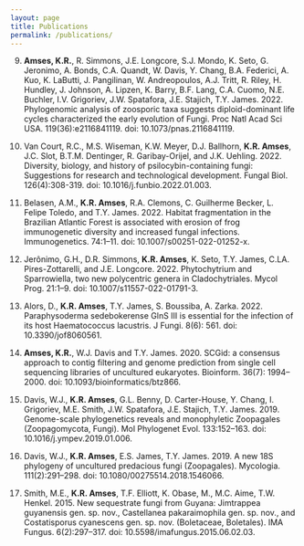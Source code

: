 ```yaml
---
layout: page
title: Publications
permalink: /publications/
---
```


9. **Amses, K.R.**, R. Simmons, J.E. Longcore, S.J. Mondo, K. Seto, G. Jeronimo, A. Bonds, C.A. Quandt, W. Davis, Y. Chang, B.A. Federici, A. Kuo, K. LaButti, J. Pangilinan, W. Andreopoulos, A.J. Tritt, R. Riley, H. Hundley, J. Johnson, A. Lipzen, K. Barry, B.F. Lang, C.A. Cuomo, N.E. Buchler, I.V. Grigoriev, J.W. Spatafora, J.E. Stajich, T.Y. James. 2022. Phylogenomic analysis of zoosporic taxa suggests diploid-dominant life cycles characterized the early evolution of Fungi. Proc Natl Acad Sci USA. 119(36):e2116841119. doi: 10.1073/pnas.2116841119.

8. Van Court, R.C., M.S. Wiseman, K.W. Meyer, D.J. Ballhorn, **K.R. Amses**, J.C. Slot, B.T.M. Dentinger, R. Garibay-Orijel, and J.K. Uehling. 2022. Diversity, biology, and history of psilocybin-containing fungi: Suggestions for research and technological development. Fungal Biol. 126(4):308-319. doi: 10.1016/j.funbio.2022.01.003.

7. Belasen, A.M., **K.R. Amses**, R.A. Clemons, C. Guilherme Becker, L. Felipe Toledo, and T.Y. James. 2022. Habitat fragmentation in the Brazilian Atlantic Forest is associated with erosion of frog immunogenetic diversity and increased fungal infections. Immunogenetics. 74:1–11. doi: 10.1007/s00251-022-01252-x.

6. Jerônimo, G.H., D.R. Simmons, **K.R. Amses**, K. Seto, T.Y. James, C.LA. Pires-Zottarelli, and J.E. Longcore. 2022. Phytochytrium and Sparrowiella, two new polycentric genera in Cladochytriales. Mycol Prog. 21:1–9. doi: 10.1007/s11557-022-01791-3.

5. Alors, D., **K.R. Amses**, T.Y. James, S. Boussiba, A. Zarka. 2022. Paraphysoderma sedebokerense GlnS III is essential for the infection of its host Haematococcus lacustris. J Fungi. 8(6): 561. doi: 10.3390/jof8060561.

4. **Amses, K.R.**, W.J. Davis and T.Y. James. 2020. SCGid: a consensus approach to contig filtering and genome prediction from single cell sequencing libraries of uncultured eukaryotes. Bioinform. 36(7): 1994–2000. doi: 10.1093/bioinformatics/btz866.

3. Davis, W.J., **K.R. Amses**, G.L. Benny, D. Carter-House, Y. Chang, I. Grigoriev, M.E. Smith, J.W. Spatafora, J.E. Stajich, T.Y. James. 2019. Genome-scale phylogenetics reveals and monophyletic Zoopagales (Zoopagomycota, Fungi). Mol Phylogenet Evol. 133:152–163. doi: 10.1016/j.ympev.2019.01.006.

2. Davis, W.J., **K.R. Amses**, E.S. James, T.Y. James. 2019. A new 18S phylogeny of uncultured predacious fungi (Zoopagales). Mycologia. 111(2):291–298. doi: 10.1080/00275514.2018.1546066.

1. Smith, M.E., **K.R. Amses**, T.F. Elliott, K. Obase, M., M.C. Aime, T.W. Henkel. 2015. New sequestrate fungi from Guyana: Jimtrappea guyanensis gen. sp. nov., Castellanea pakaraimophila gen. sp. nov., and Costatisporus cyanescens gen. sp. nov. (Boletaceae, Boletales). IMA Fungus. 6(2):297–317. doi: 10.5598/imafungus.2015.06.02.03.


